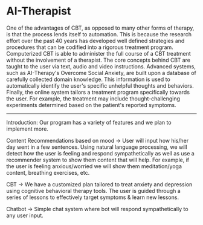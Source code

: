 # AI-Therapist

One of the advantages of CBT, as opposed to many other forms of therapy, is that the process lends itself to automation. This is because the research effort over the past 40 years has developed well defined strategies and procedures that can be codified into a rigorous treatment program. Computerized CBT is able to administer the full course of a CBT treatment without the involvement of a therapist. The core concepts behind CBT are taught to the user via text, audio and video instructions. Advanced systems, such as AI-Therapy's Overcome Social Anxiety, are built upon a database of carefully collected domain knowledge. This information is used to automatically identify the user's specific unhelpful thoughts and behaviors. Finally, the online system tailors a treatment program specifically towards the user. For example, the treatment may include thought-challenging experiments determined based on the patient's reported symptoms.

-----------------------------------------------------------------------------------------

Introduction: Our program has a variety of features and we plan to implement more. 

Content Recommendations based on mood -> User will input how his/her day went in a few sentences. Using natural language processing, we will detect how the user is feeling and respond sympathetically as well as use a recommender system to show them content that will help. For example, if the user is feeling anxious/worried we will show them meditation/yoga content, breathing exercises, etc. 

CBT -> We have a customized plan tailored to treat anxiety and depression using cognitive behavioral therapy tools. The user is guided through a series of lessons to effectively target symptoms & learn new lessons. 

Chatbot -> Simple chat system where bot will respond sympathetically to any user input. 

